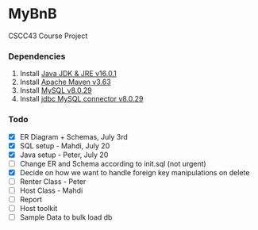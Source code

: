 # MyBnB
CSCC43 Course Project

### Dependencies
1. Install [Java JDK & JRE v16.0.1](https://www.oracle.com/java/technologies/javase/jdk16-archive-downloads.html)
2. Install [Apache Maven v3.63](https://archive.apache.org/dist/maven/maven-3/3.6.3/binaries/)
3. Install [MySQL v8.0.29](https://dev.mysql.com/downloads/)
4. Install [jdbc MySQL connector v8.0.29](https://www.mysql.com/products/connector/)

### Todo
- [x] ER Diagram + Schemas, July 3rd
- [x] SQL setup - Mahdi, July 20
- [x] Java setup - Peter, July 20
- [ ] Change ER and Schema according to init.sql (not urgent)
- [x] Decide on how we want to handle foreign key manipulations on delete
- [ ] Renter Class - Peter
- [ ] Host Class - Mahdi
- [ ] Report
- [ ] Host toolkit
- [ ] Sample Data to bulk load db